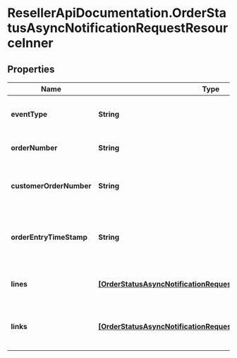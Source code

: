 # ResellerApiDocumentation.OrderStatusAsyncNotificationRequestResourceInner

## Properties

Name | Type | Description | Notes
------------ | ------------- | ------------- | -------------
**eventType** | **String** | The event name sent in the event request. | [optional] 
**orderNumber** | **String** | The Ingram Micro order number. | [optional] 
**customerOrderNumber** | **String** | The reseller&#39;s unique PO/Order number. | [optional] 
**orderEntryTimeStamp** | **String** | The timestamp at which the order was created. | [optional] 
**lines** | [**[OrderStatusAsyncNotificationRequestResourceInnerLinesInner]**](OrderStatusAsyncNotificationRequestResourceInnerLinesInner.md) | The line-level details for the order. | [optional] 
**links** | [**[OrderStatusAsyncNotificationRequestResourceInnerLinksInner]**](OrderStatusAsyncNotificationRequestResourceInnerLinksInner.md) | Link to Order Details for the order(s). | [optional] 


